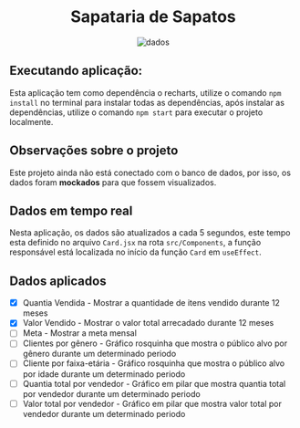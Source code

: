 <h1 align="center">Sapataria de Sapatos</h1>
<p align="center"><img src="https://cienciaeeducacao.files.wordpress.com/2020/05/giphy-1-1.gif?w=480" alt="dados" /></p>

## Executando aplicação:

Esta aplicação tem como dependência o recharts, utilize o comando `npm install` no terminal para instalar todas as dependências, após instalar as dependências, utilize o comando `npm start` para executar o projeto localmente.

## Observações sobre o projeto

Este projeto ainda não está conectado com o banco de dados, por isso, os dados foram __mockados__ para que fossem visualizados.

## Dados em tempo real

Nesta aplicação, os dados são atualizados a cada 5 segundos, este tempo esta definido no arquivo `Card.jsx` na rota `src/Components`, a função responsável está localizada no início da função `Card` em `useEffect`.

## Dados aplicados

- [x] Quantia Vendida - Mostrar a quantidade de itens vendido durante 12 meses
- [x] Valor Vendido - Mostrar o valor total arrecadado durante 12 meses
- [ ] Meta - Mostrar a meta mensal
- [ ] Clientes por gênero - Gráfico rosquinha que mostra o público alvo por gênero durante um determinado periodo
- [ ] Cliente por faixa-etária - Gráfico rosquinha que mostra o público alvo por idade durante um determinado periodo
- [ ] Quantia total por vendedor - Gráfico em pilar que mostra quantia total por vendedor durante um determinado periodo
- [ ] Valor total por vendedor - Gráfico em pilar que mostra valor total por vendedor durante um determinado periodo
